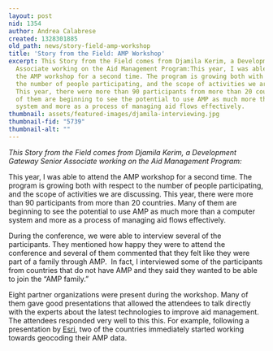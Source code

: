 ```yaml
---
layout: post
nid: 1354
author: Andrea Calabrese
created: 1328301885
old_path: news/story-field-amp-workshop
title: 'Story from the Field: AMP Workshop'
excerpt: This Story from the Field comes from Djamila Kerim, a Development Gateway Senior
  Associate working on the Aid Management Program:This year, I was able to attend
  the AMP workshop for a second time. The program is growing both with respect to
  the number of people participating, and the scope of activities we are discussing.
  This year, there were more than 90 participants from more than 20 countries. Many
  of them are beginning to see the potential to use AMP as much more than a computer
  system and more as a process of managing aid flows effectively.
thumbnail: assets/featured-images/djamila-interviewing.jpg
thumbnail-fid: "5739"
thumbnail-alt: ""
---
```


*This Story from the Field comes from Djamila Kerim, a Development Gateway Senior Associate working on the Aid Management Program:*

This year, I was able to attend the AMP workshop for a second time. The program is growing both with respect to the number of people participating, and the scope of activities we are discussing. This year, there were more than 90 participants from more than 20 countries. Many of them are beginning to see the potential to use AMP as much more than a computer system and more as a process of managing aid flows effectively.

During the conference, we were able to interview several of the participants. They mentioned how happy they were to attend the conference and several of them commented that they felt like they were part of a family through AMP.  In fact, I interviewed some of the participants from countries that do not have AMP and they said they wanted to be able to join the “AMP family.” 

Eight partner organizations were present during the workshop. Many of them gave good presentations that allowed the attendees to talk directly with the experts about the latest technologies to improve aid management. The attendees responded very well to this this. For example, following a presentation by [Esri](http://www.esri.com), two of the countries immediately started working towards geocoding their AMP data.
